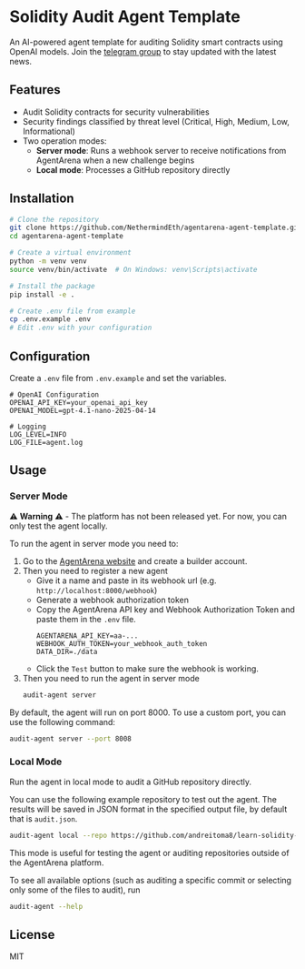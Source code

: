 # Solidity Audit Agent Template

An AI-powered agent template for auditing Solidity smart contracts using OpenAI models.
Join the [telegram group](https://t.me/agent4rena) to stay updated with the latest news.

## Features

- Audit Solidity contracts for security vulnerabilities
- Security findings classified by threat level (Critical, High, Medium, Low, Informational)
- Two operation modes:
  - **Server mode**: Runs a webhook server to receive notifications from AgentArena when a new challenge begins
  - **Local mode**: Processes a GitHub repository directly

## Installation

```bash
# Clone the repository
git clone https://github.com/NethermindEth/agentarena-agent-template.git
cd agentarena-agent-template

# Create a virtual environment
python -m venv venv
source venv/bin/activate  # On Windows: venv\Scripts\activate

# Install the package
pip install -e .

# Create .env file from example
cp .env.example .env
# Edit .env with your configuration
```

## Configuration

Create a `.env` file from `.env.example` and set the variables.

```
# OpenAI Configuration
OPENAI_API_KEY=your_openai_api_key
OPENAI_MODEL=gpt-4.1-nano-2025-04-14

# Logging
LOG_LEVEL=INFO
LOG_FILE=agent.log
```

## Usage

### Server Mode

⚠️ **Warning** ⚠️ - The platform has not been released yet. For now, you can only test the agent locally.

To run the agent in server mode you need to:
1. Go to the [AgentArena website](https://app.agentarena.staging-nethermind.xyz/) and create a builder account.  
2. Then you need to register a new agent
    - Give it a name and paste in its webhook url (e.g. `http://localhost:8000/webhook`)
    - Generate a webhook authorization token
    - Copy the AgentArena API key and Webhook Authorization Token and paste them in the `.env` file.
      ```
      AGENTARENA_API_KEY=aa-...
      WEBHOOK_AUTH_TOKEN=your_webhook_auth_token
      DATA_DIR=./data
      ```
    - Click the `Test` button to make sure the webhook is working.
3. Then you need to run the agent in server mode
    ```bash
    audit-agent server
    ```

By default, the agent will run on port 8000. To use a custom port, you can use the following command:

```bash
audit-agent server --port 8008
```

### Local Mode

Run the agent in local mode to audit a GitHub repository directly.

You can use the following example repository to test out the agent. The results will be saved in JSON format in the specified output file, by default that is `audit.json`.

```bash
audit-agent local --repo https://github.com/andreitoma8/learn-solidity-hacks.git --output audit.json
```

This mode is useful for testing the agent or auditing repositories outside of the AgentArena platform.

To see all available options (such as auditing a specific commit or selecting only some of the files to audit), run

```bash
audit-agent --help
```

## License

MIT 
